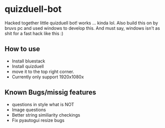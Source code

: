 # quizduell-bot
Hacked together little quizduell bot! works ... kinda lol. Also build this on by bruvs pc and used windows to  develop this. And must say, windows isn't as shit for a fast hack like this :) 

## How to use
- Install bluestack
- Install quizduell
- move it to the top right corner.
- Currently only support 1920x1080x

## Known Bugs/missig features
- questions in style what is NOT
- Image questions
- Better string similiarity checkings
- Fix pyautogui resize bugs
